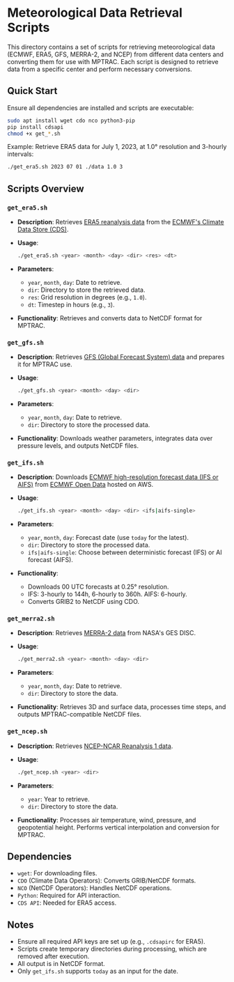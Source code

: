 # Meteorological Data Retrieval Scripts

This directory contains a set of scripts for retrieving meteorological data (ECMWF, ERA5, GFS, MERRA-2, and NCEP) from different data centers and converting them for use with MPTRAC. Each script is designed to retrieve data from a specific center and perform necessary conversions.

## Quick Start

Ensure all dependencies are installed and scripts are executable:

```bash
sudo apt install wget cdo nco python3-pip
pip install cdsapi
chmod +x get_*.sh
```

Example: Retrieve ERA5 data for July 1, 2023, at 1.0° resolution and 3-hourly intervals:

```bash
./get_era5.sh 2023 07 01 ./data 1.0 3
```

## Scripts Overview

### `get_era5.sh`

- **Description**: Retrieves [ERA5 reanalysis data](https://www.ecmwf.int/en/forecasts/dataset/ecmwf-reanalysis-v5) from the [ECMWF's Climate Data Store (CDS)](https://cds.climate.copernicus.eu/).
  
- **Usage**:
  ```bash
  ./get_era5.sh <year> <month> <day> <dir> <res> <dt>
  ```
  
- **Parameters**:
  - `year`, `month`, `day`: Date to retrieve.
  - `dir`: Directory to store the retrieved data.
  - `res`: Grid resolution in degrees (e.g., `1.0`).
  - `dt`: Timestep in hours (e.g., `3`).

- **Functionality**: Retrieves and converts data to NetCDF format for MPTRAC.

### `get_gfs.sh`

- **Description**: Retrieves [GFS (Global Forecast System) data](https://www.emc.ncep.noaa.gov/emc/pages/numerical_forecast_systems/gfs.php) and prepares it for MPTRAC use.

- **Usage**:
  ```bash
  ./get_gfs.sh <year> <month> <day> <dir>
  ```
  
- **Parameters**:
  - `year`, `month`, `day`: Date to retrieve.
  - `dir`: Directory to store the processed data.
- **Functionality**: Downloads weather parameters, integrates data over pressure levels, and outputs NetCDF files.

### `get_ifs.sh`

- **Description**: Downloads [ECMWF high-resolution forecast data (IFS or AIFS)](https://www.ecmwf.int/en/forecasts/datasets/) from [ECMWF Open Data](https://www.ecmwf.int/en/forecasts/datasets/open-data) hosted on AWS.

- **Usage**:
  ```bash
  ./get_ifs.sh <year> <month> <day> <dir> <ifs|aifs-single>
  ```
  
- **Parameters**:
  - `year`, `month`, `day`: Forecast date (use `today` for the latest).
  - `dir`: Directory to store the processed data.
  - `ifs|aifs-single`: Choose between deterministic forecast (IFS) or AI forecast (AIFS).
  
- **Functionality**:
  - Downloads 00 UTC forecasts at 0.25° resolution.
  - IFS: 3-hourly to 144h, 6-hourly to 360h. AIFS: 6-hourly.
  - Converts GRIB2 to NetCDF using CDO.

### `get_merra2.sh`

- **Description**: Retrieves [MERRA-2 data](https://gmao.gsfc.nasa.gov/reanalysis/MERRA-2/) from NASA's GES DISC.

- **Usage**:
  ```bash
  ./get_merra2.sh <year> <month> <day> <dir>
  ```
  
- **Parameters**:
  - `year`, `month`, `day`: Date to retrieve.
  - `dir`: Directory to store the data.
  
- **Functionality**: Retrieves 3D and surface data, processes time steps, and outputs MPTRAC-compatible NetCDF files.

### `get_ncep.sh`

- **Description**: Retrieves [NCEP-NCAR Reanalysis 1 data](https://psl.noaa.gov/data/gridded/data.ncep.reanalysis.html).

- **Usage**:
  ```bash
  ./get_ncep.sh <year> <dir>
  ```
  
- **Parameters**:
  - `year`: Year to retrieve.
  - `dir`: Directory to store the data.
  
- **Functionality**: Processes air temperature, wind, pressure, and geopotential height. Performs vertical interpolation and conversion for MPTRAC.

## Dependencies

- `wget`: For downloading files.
- `CDO` (Climate Data Operators): Converts GRIB/NetCDF formats.
- `NCO` (NetCDF Operators): Handles NetCDF operations.
- `Python`: Required for API interaction.
- `CDS API`: Needed for ERA5 access.

## Notes

- Ensure all required API keys are set up (e.g., `.cdsapirc` for ERA5).
- Scripts create temporary directories during processing, which are removed after execution.
- All output is in NetCDF format.
- Only `get_ifs.sh` supports `today` as an input for the date.
